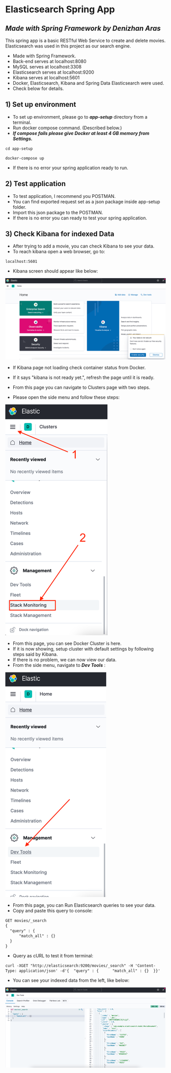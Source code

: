 # Elasticsearch Spring App
## _Made with Spring Framework by Denizhan Aras_

This spring app is a basic RESTful Web Service to create and delete movies.
Elasticsearch was used in this project as our search engine.

- Made with Spring Framework.
- Back-end serves at localhost:8080
- MySQL serves at localhost:3308
- Elasticsearch serves at localhost:9200
- Kibana serves at localhost:5601
- Docker, Elasticsearch, Kibana and Spring Data Elasticsearch were used.
- Check below for details.

## 1) Set up environment
- To set up environment, please go to ***app-setup*** directory from a terminal.
- Run docker compose command. (Described below.)
- ***If compose fails please give Docker at least 4 GB memory from Settings.***
```
cd app-setup
```
```
docker-compose up
```
- If there is no error your spring application ready to run.

## 2) Test application
- To test application, I recommend you POSTMAN.
- You can find exported request set as a json package inside app-setup folder.
- Import this json package to the POSTMAN.
- If there is no error you can ready to test your spring application.

## 3) Check Kibana for indexed Data
- After trying to add a movie, you can check Kibana to see your data.
- To reach kibana open a web browser, go to:
```
localhost:5601
```
- Kibana screen should appear like below:

 ![kibana](./images/kibanaScreen.png)
 
- If Kibana page not loading check container status from Docker.
- If it says "kibana is not ready yet.", refresh the page until it is ready.


- From this page you can navigate to Clusters page with two steps.
- Please open the side menu and follow these steps:

![kibana2](./images/kibanaScreen2.png)

- From this page, you can see Docker Cluster is here.
- If it is now showing, setup cluster with default settings by following steps said by Kibana.
- If there is no problem, we can now view our data.
- From the side menu, navigate to ***Dev Tools*** :

![kibana3](./images/kibanaScreen3.png)

- From this page, you can Run Elasticsearch queries to see your data.
- Copy and paste this query to console:
```
GET movies/_search
{
  "query" : {
      "match_all" : {}
  }
}
```

- Query as cURL to test it from terminal:

```
curl -XGET "http://elasticsearch:9200/movies/_search" -H 'Content-Type: application/json' -d'{  "query" : {      "match_all" : {}  }}'
```

- You can see your indexed data from the left, like below:

![kibana4](./images/kibanaScreen4.png)
